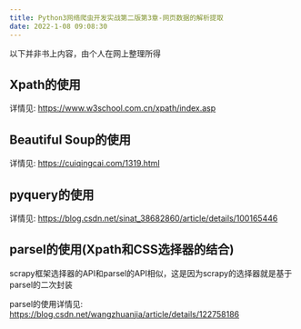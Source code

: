 ```yaml
---
title: Python3网络爬虫开发实战第二版第3章-网页数据的解析提取
date: 2022-1-08 09:08:30
---
```


以下并非书上内容，由个人在网上整理所得

## Xpath的使用

详情见: https://www.w3school.com.cn/xpath/index.asp

## Beautiful Soup的使用

详情见: https://cuiqingcai.com/1319.html

## pyquery的使用

详情见: https://blog.csdn.net/sinat_38682860/article/details/100165446

## parsel的使用(Xpath和CSS选择器的结合)

scrapy框架选择器的API和parsel的API相似，这是因为scrapy的选择器就是基于parsel的二次封装

parsel的使用详情见: https://blog.csdn.net/wangzhuanjia/article/details/122758186





